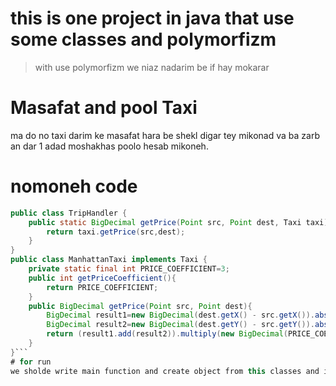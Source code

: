 # this is one project in java that use some classes and polymorfizm 
> with use polymorfizm we niaz nadarim be if hay mokarar
# Masafat and pool Taxi
ma do no taxi darim ke masafat hara be shekl digar tey mikonad va ba zarb an dar 1 adad moshakhas poolo hesab mikoneh.
# nomoneh code
```java
public class TripHandler {
    public static BigDecimal getPrice(Point src, Point dest, Taxi taxi) {
        return taxi.getPrice(src,dest);
    }
}
public class ManhattanTaxi implements Taxi {
    private static final int PRICE_COEFFICIENT=3;
    public int getPriceCoefficient(){
        return PRICE_COEFFICIENT;
    }
    public BigDecimal getPrice(Point src, Point dest){
        BigDecimal result1=new BigDecimal(dest.getX() - src.getX()).abs();
        BigDecimal result2=new BigDecimal(dest.getY() - src.getY()).abs();
        return (result1.add(result2)).multiply(new BigDecimal(PRICE_COEFFICIENT));
    }
}```
# for run
we sholde write main function and create object from this classes and initiolaz them and farakhany tavabeh
